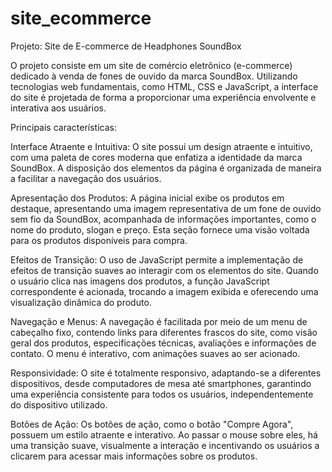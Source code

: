 # site_ecommerce
Projeto: Site de E-commerce de Headphones SoundBox

O projeto consiste em um site de comércio eletrônico (e-commerce) dedicado à venda de fones de ouvido da marca SoundBox. Utilizando tecnologias web fundamentais, como HTML, CSS e JavaScript, a interface do site é projetada de forma a proporcionar uma experiência envolvente e interativa aos usuários.

Principais características:

Interface Atraente e Intuitiva: 
O site possui um design atraente e intuitivo, com uma paleta de cores moderna que enfatiza a identidade da marca SoundBox. A disposição dos elementos da página é organizada de maneira a facilitar a navegação dos usuários.

Apresentação dos Produtos: 
A página inicial exibe os produtos em destaque, apresentando uma imagem representativa de um fone de ouvido sem fio da SoundBox, acompanhada de informações importantes, como o nome do produto, slogan e preço. Esta seção fornece uma visão voltada para os produtos disponíveis para compra.

Efeitos de Transição: 
O uso de JavaScript permite a implementação de efeitos de transição suaves ao interagir com os elementos do site. Quando o usuário clica nas imagens dos produtos, a função JavaScript correspondente é acionada, trocando a imagem exibida e oferecendo uma visualização dinâmica do produto.

Navegação e Menus: 
A navegação é facilitada por meio de um menu de cabeçalho fixo, contendo links para diferentes frascos do site, como visão geral dos produtos, especificações técnicas, avaliações e informações de contato. O menu é interativo, com animações suaves ao ser acionado.

Responsividade: 
O site é totalmente responsivo, adaptando-se a diferentes dispositivos, desde computadores de mesa até smartphones, garantindo uma experiência consistente para todos os usuários, independentemente do dispositivo utilizado.

Botões de Ação: 
Os botões de ação, como o botão "Compre Agora", possuem um estilo atraente e interativo. Ao passar o mouse sobre eles, há uma transição suave, visualmente a interação e incentivando os usuários a clicarem para acessar mais informações sobre os produtos.
